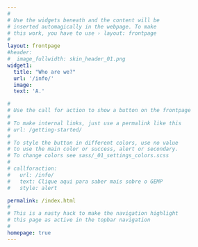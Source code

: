 ```yaml
---
#
# Use the widgets beneath and the content will be
# inserted automagically in the webpage. To make
# this work, you have to use › layout: frontpage
#
layout: frontpage
#header:
#  image_fullwidth: skin_header_01.png
widget1:
  title: "Who are we?"
  url: '/info/'
  image: 
  text: 'A.'

#
# Use the call for action to show a button on the frontpage
#
# To make internal links, just use a permalink like this
# url: /getting-started/
#
# To style the button in different colors, use no value
# to use the main color or success, alert or secondary.
# To change colors see sass/_01_settings_colors.scss
#
# callforaction:
#   url: /info/
#   text: Clique aqui para saber mais sobre o GEMP
#   style: alert

permalink: /index.html
#
# This is a nasty hack to make the navigation highlight
# this page as active in the topbar navigation
#
homepage: true
---
```


